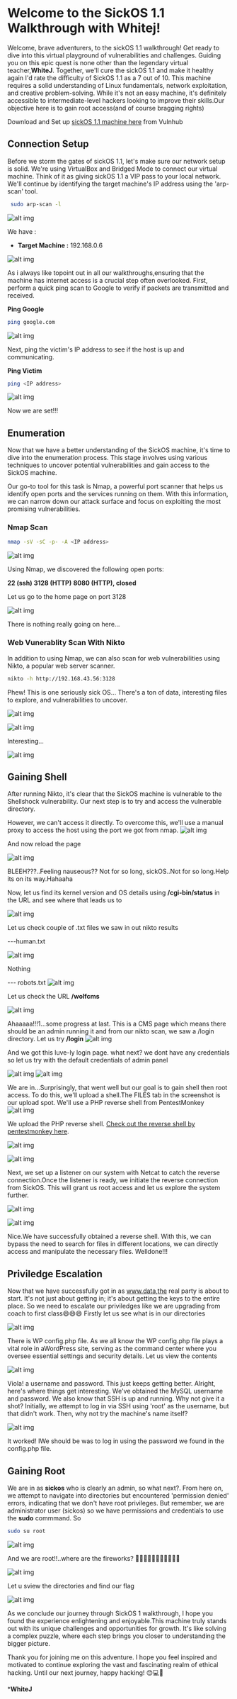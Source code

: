# Welcome to the SickOS 1.1 Walkthrough with Whitej!

Welcome, brave adventurers, to the sickOS 1.1 walkthrough! Get ready to dive into this virtual playground of vulnerabilities and challenges. Guiding you on this epic quest is none other than the legendary virtual teacher,**WhiteJ**. Together, we'll cure the  sickOS 1.1 and make it healthy again
I'd rate the difficulty of SickOS 1.1 as a 7 out of 10. This machine requires a solid understanding of Linux fundamentals, network exploitation, and creative problem-solving. While it's not an easy machine, it's definitely accessible to intermediate-level hackers looking to improve their skills.Our objective here  is to gain root access(and of course bragging rights)

Download and Set up [sickOS 1.1 machine here](https://www.vulnhub.com/entry/sickos-11,132/) from Vulnhub



## Connection Setup

Before we storm the gates of sickOS 1.1, let's make sure our network setup is solid. We're using VirtualBox and Bridged Mode to connect our virtual machine. Think of it as giving sickOS 1.1 a VIP pass to your local network.
We'll continue  by identifying the target machine's IP address using the 'arp-scan' tool.

```sh
 sudo arp-scan -l
```

![alt img](images/arp.png)

We have :

- **Target Machine :** 192.168.0.6

![alt img](images/netdiscover.png)


As i always  like topoint out in all our walkthroughs,ensuring that the machine has internet access is a crucial step often overlooked. First, perform a quick ping scan to Google to verify if packets are transmitted and received.

**Ping Google**

```sh
ping google.com
```
![alt img](images/google.png)

Next, ping the victim's IP address to see if the host is up and communicating.

**Ping Victim**
```sh
ping <IP address>
```
![alt img](images/ip.png)


Now we are set!!!

## Enumeration

Now that we have a better understanding of the SickOS machine, it's time to dive into the enumeration process. This stage involves using various techniques to uncover potential vulnerabilities and gain access to the SickOS machine.

Our go-to tool for this task is Nmap, a powerful port scanner that helps us identify open ports and the services running on them. With this information, we can narrow down our attack surface and focus on exploiting the most promising vulnerabilities.

### Nmap Scan

```sh
nmap -sV -sC -p- -A <IP address>
```

![alt img](images/nmap.png)

Using Nmap, we discovered the following open ports:

**22 (ssh)**
**3128  (HTTP)**
**8080 (HTTP), closed**

Let us go to the home page on port 3128

![alt img](images/homepage.png)

There is nothing really going on here...
 
### Web Vunerablity Scan With Nikto

In addition to using Nmap, we can also scan for web vulnerabilities using Nikto, a popular web server scanner.

```sh 
nikto -h http://192.168.43.56:3128 
```
Phew! This is one seriously sick OS... There's a ton of data, interesting files to explore, and vulnerabilities to uncover.

![alt img](images/nikto1.png)

![alt img](images/nikto2.png)

Interesting...

![alt img](images/nikto3.png)

## Gaining Shell

After running Nikto, it's clear that the SickOS machine is vulnerable to the Shellshock vulnerability. Our next step is to try and access the vulnerable directory.

However, we can't access it directly. To overcome this, we'll use a manual proxy to access the host using the port we got from nmap. 
![alt img](images/proxy.png)

And now reload the page

![alt img](images/home.png)

BLEEH???..Feeling nauseous?? Not for so long, sickOS..Not for so long.Help its on its way.Hahaaha

Now, let us find its kernel version and OS details using   **/cgi-bin/status** in the URL  and see where that leads us to

![alt img](images/version.png)

Let us check couple of .txt files we saw in out nikto results

---human.txt

![alt img](images/humantxt.png)

Nothing 

--- robots.txt
![alt img](images/robotstxt.png)

Let us check the URL **/wolfcms**

![alt img](images/wolf.png)

Ahaaaaa!!!1...some progress at last. This is a CMS page  which means there should be an admin running it and from our nikto scan, we saw a /login directory. Let us try **/login**
![alt img](images/admin1.png)
 
 And we got this luve-ly login page. what next? we dont have any credentials so let us try with the default credentials of admin panel

 ![alt img](images/admin2.png)
 ![alt img](images/login.png)

 We are in...Surprisingly, that went well but our goal is to gain shell then root access. To do this, we'll upload a shell.The FILES tab in the screenshot is our upload spot. We'll use a PHP reverse shell from PentestMonkey
![alt img](images/files.png)

We upload the PHP reverse shell. [Check out the reverse shell by pentestmonkey here](https://pentestmonkey.net/tools/web-shells/php-reverse-shell).

![alt img](images/php.png) 

![alt img](images/port.png)

Next, we set up a listener on our system with Netcat to catch the reverse connection.Once the listener is ready, we initiate the reverse connection from SickOS. This will grant us root access and let us explore the system further.

![alt img](images/port2.png)


![alt img](images/shell.png)

Nice.We have successfully obtained a reverse shell. With this, we  can bypass the need to search for files in different locations, we can directly access and manipulate the necessary files.
Welldone!!!


## Priviledge Escalation

Now that we have successfully got in as www.data,the real party is about to start. It's not just about getting in; it's about getting the keys to the entire place. So we need to escalate our priviledges like we are upgrading from coach to first class😄😄😄
Firstly let us see what is in our directories

![alt img](images/directory.png)


There is   WP config.php file. As we all know the WP config.php file plays a vital role in aWordPress site, serving as the command center where you oversee essential settings and security details. Let us view the contents

![alt img](images/config.png)

Viola! a username and password. This just keeps getting better.
Alright, here's where things get interesting. We've obtained the MySQL username and password. We also know that SSH is up and running. Why not give it a shot? Initially, we attempt to log in via SSH using 'root' as the username, but that didn't work. Then, why not try the machine's name itself? 

![alt img](images/sickos.png)

It worked! IWe should be was to log in using the password we found in the config.php file.

## Gaining Root

We are in as **sickos** who is clearly an admin, so what next?. From here on, we attempt to navigate into directories but encountered 'permission denied' errors, indicating that we don't have root privileges. 
But remember, we are administrator user (sickos) so we have permissions and credentials to use the **sudo** commmand. So 
```sh
sudo su root
```


![alt img](images/root.png)

And we are root!!..where are the fireworks? 🎊🔥💥🎉🎇🎆🎊😍👏💫🎊
 
 ![alt img](images/hacker.jpg)

Let u sview the directories and find our flag

![alt img](images/ctf.png)

As we conclude our journey through SickOS 1 walkthrough, I hope you found the experience enlightening and enjoyable.This machine truly stands out with its unique challenges and opportunities for growth. It's like solving a complex puzzle, where each step brings you closer to understanding the bigger picture.

Thank you for joining me on this adventure. I hope you feel inspired and motivated to continue exploring the vast and fascinating realm of ethical hacking. Until our next journey, happy hacking! 😊💻🚀 


***WhiteJ**